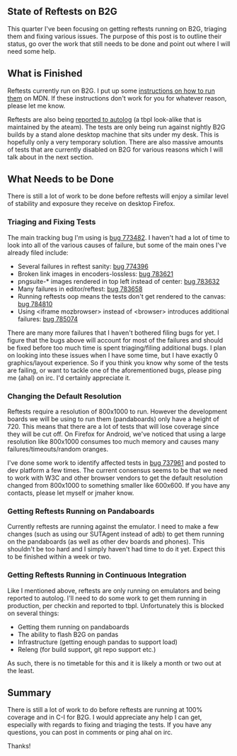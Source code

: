 ## State of Reftests on B2G

This quarter I've been focusing on getting reftests running on B2G, triaging them and fixing various
issues. The purpose of this post is to outline their status, go over the work that still needs to be
done and point out where I will need some help.

## What is Finished

Reftests currently run on B2G. I put up some [instructions on how to run them][1] on MDN. If these
instructions don't work for you for whatever reason, please let me know.

Reftests are also being [reported to autolog][2] (a tbpl look-alike that is maintained by the
ateam). The tests are only being run against nightly B2G builds by a stand alone desktop machine
that sits under my desk. This is hopefully only a very temporary solution. There are also massive
amounts of tests that are currently disabled on B2G for various reasons which I will talk about in
the next section.

## What Needs to be Done

There is still a lot of work to be done before reftests will enjoy a similar level of stability and
exposure they receive on desktop Firefox.

### Triaging and Fixing Tests

The main tracking bug I'm using is [bug 773482][3].  I haven't had a lot of time to look into all of
the various causes of failure, but some of the main ones I've already filed include:

* Several failures in reftest sanity: [bug 774396][4]
* Broken link images in encoders-lossless: [bug 783621][5]
* pngsuite-\* images rendered in top left instead of center: [bug 783632][6]
* Many failures in editor/reftest: [bug 783658][7]
* Running reftests oop means the tests don't get rendered to the canvas: [bug 784810][8]
* Using &lt;iframe mozbrowser&gt; instead of &lt;browser&gt; introduces additional failures: [bug 785074][9]

There are many more failures that I haven't bothered filing bugs for yet. I figure that the bugs
above will account for most of the failures and should be fixed before too much time is spent
triaging/filing additional bugs. I plan on looking into these issues when I have some time, but I
have exactly 0 graphics/layout experience. So if you think you know why some of the tests are
failing, or want to tackle one of the aforementioned bugs, please ping me (ahal) on irc. I'd
certainly appreciate it.

### Changing the Default Resolution

Reftests require a resolution of 800x1000 to run. However the development boards we will be using to
run them (pandaboards) only have a height of 720. This means that there are a lot of tests that will
lose coverage since they will be cut off. On Firefox for Android, we've noticed that using a large
resolution like 800x1000 consumes too much memory and causes many failures/timeouts/random oranges.

I've done some work to identify affected tests in [bug 737961][10] and posted to dev platform a few
times. The current consensus seems to be that we need to work with W3C and other browser vendors to
get the default resolution changed from 800x1000 to something smaller like 600x600. If you have any
contacts, please let myself or jmaher know.

### Getting Reftests Running on Pandaboards

Currently reftests are running against the emulator. I need to make a few changes (such as using our
SUTAgent instead of adb) to get them running on the pandaboards (as well as other dev boards and
phones). This shouldn't be too hard and I simply haven't had time to do it yet.  Expect this to be
finished within a week or two.

### Getting Reftests Running in Continuous Integration

Like I mentioned above, reftests are only running on emulators and being reported to autolog. I'll
need to do some work to get them running in production, per checkin and reported to tbpl.
Unfortunately this is blocked on several things:

* Getting them running on pandaboards
* The ability to flash B2G on pandas
* Infrastructure (getting enough pandas to support load)
* Releng (for build support, git repo support etc.)

As such, there is no timetable for this and it is likely a month or two out at the least.

## Summary

There is still a lot of work to do before reftests are running at 100% coverage and in C-I for B2G.
I would appreciate any help I can get, especially with regards to fixing and triaging the tests. If
you have any questions, you can post in comments or ping ahal on irc.

Thanks!

[1]: https://developer.mozilla.org/docs/Mozilla/Boot_to_Gecko/B2G_Reftests
[2]: http://brasstacks.mozilla.com/autolog/?tree=b2g&amp;source=autolog
[3]: https://bugzilla.mozilla.org/show_bug.cgi?id=773482
[4]: https://bugzilla.mozilla.org/show_bug.cgi?id=774396
[5]: https://bugzilla.mozilla.org/show_bug.cgi?id=783621
[6]: https://bugzilla.mozilla.org/show_bug.cgi?id=783632
[7]: https://bugzilla.mozilla.org/show_bug.cgi?id=783658
[8]: https://bugzilla.mozilla.org/show_bug.cgi?id=784810
[9]: https://bugzilla.mozilla.org/show_bug.cgi?id=785074
[10]: https://bugzilla.mozilla.org/show_bug.cgi?id=737961
